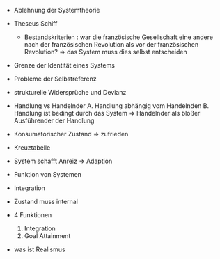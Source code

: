 - Ablehnung der Systemtheorie 
- Theseus Schiff 
  - Bestandskriterien : war die französische Gesellschaft eine andere nach der französischen Revolution als vor der französischen Revolution? 
    => das System muss dies selbst entscheiden 
- Grenze der Identität eines Systems 
- Probleme der Selbstreferenz 
- strukturelle Widersprüche und Devianz 
- Handlung vs Handelnder 
  A. Handlung abhängig vom Handelnden 
  B. Handlung ist bedingt durch das System => Handelnder als bloßer Ausführender der Handlung 
- Konsumatorischer Zustand => zufrieden 
- Kreuztabelle 
- System schafft Anreiz => Adaption 
- Funktion von Systemen 
- Integration 
- Zustand muss internal 
- 4 Funktionen
  1. Integration 
  2. Goal Attainment 

- was ist Realismus 